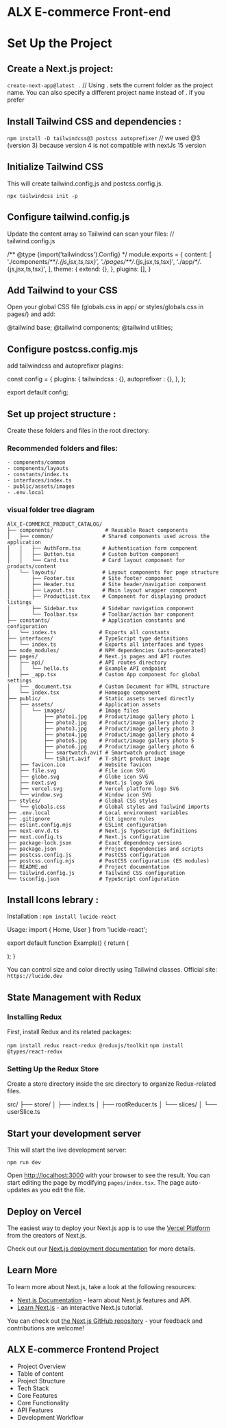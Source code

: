 # ALX E-commerce Front-end

# Set Up the Project

## Create a Next.js project:

`create-next-app@latest .` // Using . sets the current folder as the project name. You can also specify a different project name instead of . if you prefer

## Install Tailwind CSS and dependencies :

`npm install -D tailwindcss@3 postcss autoprefixer` // we used @3 (version 3) because version 4 is not compatible with nextJs 15 version

## Initialize Tailwind CSS

This will create tailwind.config.js and postcss.config.js.

`npx tailwindcss init -p`

## Configure tailwind.config.js

Update the content array so Tailwind can scan your files: // tailwind.config.js

/** @type {import('tailwindcss').Config} \*/
module.exports = {
content: [
'./components/**/_.{js,jsx,ts,tsx}',
'./pages/\*\*/_.{js,jsx,ts,tsx}',
'./app/\*_/_.{js,jsx,ts,tsx}',
],
theme: {
extend: {},
},
plugins: [],
}

## Add Tailwind to your CSS

Open your global CSS file (globals.css in app/ or styles/globals.css in pages/) and add:

@tailwind base;
@tailwind components;
@tailwind utilities;

## Configure postcss.config.mjs

add tailwindcss and autoprefixer plagins:

const config = {
plugins: {
tailwindcss : {},
autoprefixer : {},
},
};

export default config;

## Set up project structure :

Create these folders and files in the root directory:

### Recommended folders and files:

    - components/common
    - components/layouts
    - constants/index.ts
    - interfaces/index.ts
    - public/assets/images
    - .env.local

### visual folder tree diagram

    AlX_E-COMMERCE_PRODUCT_CATALOG/
    ├── components/                 # Reusable React components
    │   ├── common/                # Shared components used across the application
    │   │   ├── AuthForm.tsx       # Authentication form component
    │   │   ├── Button.tsx         # Custom button component
    │   │   └── Card.tsx           # Card layout component for products/content
    │   └── layouts/               # Layout components for page structure
    │       ├── Footer.tsx         # Site footer component
    │       ├── Header.tsx         # Site header/navigation component
    │       ├── Layout.tsx         # Main layout wrapper component
    │       ├── ProductList.tsx    # Component for displaying product listings
    │       ├── Sidebar.tsx        # Sidebar navigation component
    │       └── Toolbar.tsx        # Toolbar/action bar component
    ├── constants/                 # Application constants and configuration
    │   └── index.ts              # Exports all constants
    ├── interfaces/               # TypeScript type definitions
    │   └── index.ts              # Exports all interfaces and types
    ├── node_modules/             # NPM dependencies (auto-generated)
    ├── pages/                    # Next.js pages and API routes
    │   ├── api/                  # API routes directory
    │   │   └── hello.ts          # Example API endpoint
    │   ├── _app.tsx              # Custom App component for global settings
    │   ├── _document.tsx         # Custom Document for HTML structure
    │   └── index.tsx             # Homepage component
    ├── public/                   # Static assets served directly
    │   ├── assets/               # Application assets
    │   │   └── images/           # Image files
    │   │       ├── photo1.jpg    # Product/image gallery photo 1
    │   │       ├── photo2.jpg    # Product/image gallery photo 2
    │   │       ├── photo3.jpg    # Product/image gallery photo 3
    │   │       ├── photo4.jpg    # Product/image gallery photo 4
    │   │       ├── photo5.jpg    # Product/image gallery photo 5
    │   │       ├── photo6.jpg    # Product/image gallery photo 6
    │   │       ├── smartwatch.avif # Smartwatch product image
    │   │       └── tShirt.avif   # T-shirt product image
    │   ├── favicon.ico           # Website favicon
    │   ├── file.svg              # File icon SVG
    │   ├── globe.svg             # Globe icon SVG
    │   ├── next.svg              # Next.js logo SVG
    │   ├── vercel.svg            # Vercel platform logo SVG
    │   └── window.svg            # Window icon SVG
    ├── styles/                   # Global CSS styles
    │   └── globals.css           # Global styles and Tailwind imports
    ├── .env.local                # Local environment variables
    ├── .gitignore                # Git ignore rules
    ├── eslint.config.mjs         # ESLint configuration
    ├── next-env.d.ts             # Next.js TypeScript definitions
    ├── next.config.ts            # Next.js configuration
    ├── package-lock.json         # Exact dependency versions
    ├── package.json              # Project dependencies and scripts
    ├── postcss.config.js         # PostCSS configuration
    ├── postcss.config.mjs        # PostCSS configuration (ES modules)
    ├── README.md                 # Project documentation
    ├── tailwind.config.js        # Tailwind CSS configuration
    └── tsconfig.json             # TypeScript configuration
    
## Install Icons lebrary :

Installation :
`npm install lucide-react`

Usage:
import { Home, User } from 'lucide-react';

export default function Example() {
return (

<div className="flex space-x-4">
<Home className="w-6 h-6 text-blue-500" />
<User className="w-6 h-6 text-green-500" />
</div>
);
}

You can control size and color directly using Tailwind classes.
Official site: `https://lucide.dev`

## State Management with Redux

### Installing Redux
First, install Redux and its related packages:

`npm install redux react-redux @reduxjs/toolkit`
`npm install @types/react-redux`

### Setting Up the Redux Store
Create a store directory inside the src directory to organize Redux-related files.

src/
├── store/
│   ├── index.ts
│   ├── rootReducer.ts
│   └── slices/
│       └── userSlice.ts

## Start your development server

This will start the live development server:

`npm run dev`

Open [http://localhost:3000](http://localhost:3000) with your browser to see the result.
You can start editing the page by modifying `pages/index.tsx`. The page auto-updates as you edit the file.

## Deploy on Vercel

The easiest way to deploy your Next.js app is to use the [Vercel Platform](https://vercel.com/new?utm_medium=default-template&filter=next.js&utm_source=create-next-app&utm_campaign=create-next-app-readme) from the creators of Next.js.

Check out our [Next.js deployment documentation](https://nextjs.org/docs/pages/building-your-application/deploying) for more details.

## Learn More

To learn more about Next.js, take a look at the following resources:

- [Next.js Documentation](https://nextjs.org/docs) - learn about Next.js features and API.
- [Learn Next.js](https://nextjs.org/learn-pages-router) - an interactive Next.js tutorial.

You can check out [the Next.js GitHub repository](https://github.com/vercel/next.js) - your feedback and contributions are welcome!

## ALX E-commerce Frontend Project

- Project Overview
- Table of content
- Project Structure
- Tech Stack
- Core Features
- Core Functionality
- API Features
- Development Workflow
